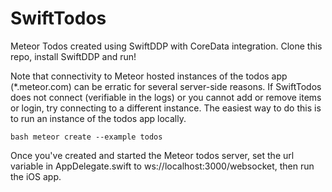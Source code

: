 # SwiftTodos
Meteor Todos created using SwiftDDP with CoreData integration.
Clone this repo, install SwiftDDP and run!

Note that connectivity to Meteor hosted instances of the todos app (*.meteor.com) can be erratic for several server-side reasons. If SwiftTodos does not connect (verifiable in the logs) or you cannot add or remove items or login, try connecting to a different instance. The easiest way to do this is to run an instance of the todos app locally.

```bash meteor create --example todos```

Once you've created and started the Meteor todos server, set the url variable in AppDelegate.swift to ws://localhost:3000/websocket, then run the iOS app.
